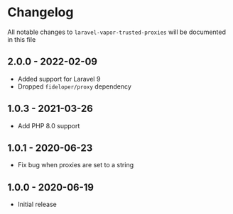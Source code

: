 # Changelog

All notable changes to `laravel-vapor-trusted-proxies` will be documented in this file

## 2.0.0 - 2022-02-09

- Added support for Laravel 9
- Dropped `fideloper/proxy` dependency

## 1.0.3 - 2021-03-26

- Add PHP 8.0 support

## 1.0.1 - 2020-06-23

- Fix bug when proxies are set to a string

## 1.0.0 - 2020-06-19

- Initial release

